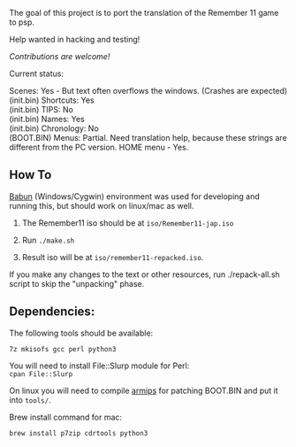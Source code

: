 
The goal of this project is to port the translation of the Remember 11 game to psp.

Help wanted in hacking and testing!

*Contributions are welcome!*

Current status:

Scenes: Yes - But text often overflows the windows. (Crashes are expected)
<br>
(init.bin) Shortcuts: Yes
<br>
(init.bin) TIPS: No
<br>
(init.bin) Names: Yes
<br>
(init.bin) Chronology: No
<br>
(BOOT.BIN) Menus: Partial. Need translation help, because these strings are different from the PC version. HOME menu - Yes.


How To
-----------

[Babun](http://babun.github.io/) (Windows/Cygwin) environment was used for developing and running this, but should work on linux/mac as well.

1. The Remember11 iso should be at `iso/Remember11-jap.iso`

2. Run `./make.sh`

3. Result iso will be at `iso/remember11-repacked.iso`.


If you make any changes to the text or other resources, run ./repack-all.sh script to skip the "unpacking" phase.

Dependencies:
----------

The following tools should be available:

`7z mkisofs gcc perl python3`

You will need to install File::Slurp module for Perl:<br>
`cpan File::Slurp`

On linux you will need to compile [armips](https://github.com/Kingcom/armips) for patching BOOT.BIN and put it into `tools/`.

Brew install command for mac:

`brew install p7zip cdrtools python3` 